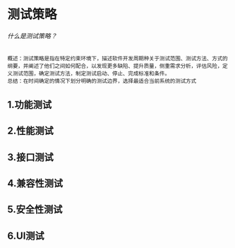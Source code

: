 # 测试策略

###### 什么是测试策略？

```
概述：测试策略是指在特定约束环境下，描述软件开发周期种关于测试范围、测试方法、方式的纲要，并阐述了他们之间如何配合，以发现更多缺陷、提升质量，侧重需求分析，评估风险，定义测试范围，确定测试方法，制定测试启动、停止、完成标准和条件。
总结：在时间确定的情况下划分明确的测试边界，选择最适合当前系统的测试方式
```

## 1.功能测试

## 2.性能测试

## 3.接口测试

## 4.兼容性测试

## 5.安全性测试

## 6.UI测试

